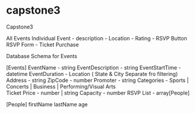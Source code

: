 # capstone3

Capstone3

All Events
Individual Event - description - Location - Rating - RSVP Button
RSVP Form - Ticket Purchase

Database Schema for Events

[Events]
EventName - string
EventDescription - string
EventStartTime - datetime
EventDuration -
Location ( State & City Separate fro filtering)
Address - string
ZipCode - number
Promoter - string
Categories - Sports | Concerts | Business | Performing/Visual Arts  
Ticket Price - number | string
Capacity - number
RSVP List - array[People]

[People]
firstName
lastName
age
